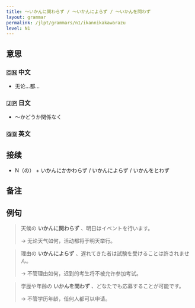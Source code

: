 ```yaml
---
title: 〜いかんに関わらず / 〜いかんによらず / 〜いかんを問わず
layout: grammar
permalink: /jlpt/grammars/n1/ikannikakawarazu
level: N1
---
```


## 意思

### 🇨🇳 中文

- 无论…都…

### 🇯🇵 日文

- 〜かどうか関係なく

### 🇬🇧 英文


## 接续

- N（の） + いかんにかかわらず / いかんによらず / いかんをとわず

## 备注


## 例句

> 天候の **いかんに関わらず** 、明日はイベントを行います。
>
> → 无论天气如何，活动都将于明天举行。

> 理由の **いかんによらず** 、遅れてきた者は試験を受けることは許されません。
>
> → 不管理由如何，迟到的考生将不被允许参加考试。

> 学歴や年齢の **いかんを問わず** 、どなたでも応募することが可能です。
>
> → 不管学历年龄，任何人都可以申请。

